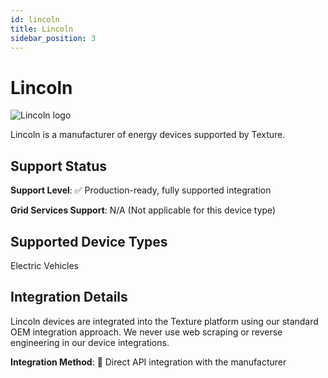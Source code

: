 ```yaml
---
id: lincoln
title: Lincoln
sidebar_position: 3
---
```


# Lincoln

<div style={{ textAlign: 'center', margin: '20px 0' }}>
  <img 
    src="https://device.cms.texture.energy/logo/%20Lincoln%20Vector%20Icon.svg" 
    alt="Lincoln logo" 
    style={{ maxWidth: '200px', maxHeight: '150px' }}
  />
</div>

Lincoln is a manufacturer of energy devices supported by Texture.



## Support Status

**Support Level**: ✅ Production-ready, fully supported integration

**Grid Services Support**: N/A (Not applicable for this device type)

## Supported Device Types

Electric Vehicles

## Integration Details

Lincoln devices are integrated into the Texture platform using our standard OEM integration approach. We never use web scraping or reverse engineering in our device integrations.

**Integration Method**: 🔌 Direct API integration with the manufacturer



